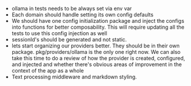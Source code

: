 - ollama in tests needs to be always set via env var
- Each domain should handle setting its own config defaults
- We should have one config initialization package and inject the configs into functions for better composability. This will require updating all the tests to use this config injection as well
- sessionId's should be generated and not static.
- lets start organizing our providers better. They should be in their own package. pkg/providers/ollama is the only one right now. We can also take this time to do a review of how the provider is created, configured, and injected and whether there's obvious areas of improvement in the context of the app as a whole
- Text processing middleware and markdown styling.
